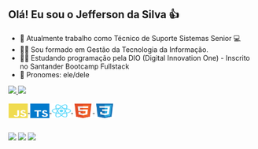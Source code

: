 ## Olá! Eu sou o Jefferson da Silva 👍

- 👨‍ Atualmente trabalho como Técnico de Suporte Sistemas Senior 💻
- 👨‍💻 Sou formado em Gestão da Tecnologia da Informação.
- 👨‍🎓 Estudando programação pela DIO (Digital Innovation One) - Inscrito no Santander Bootcamp Fullstack
- 👨 Pronomes: ele/dele

<div>
  <a href="https://github.com/jsilva1979"> 
  <img height="180em" src="https://github-readme-stats.vercel.app/api?username=jsilva1979&show_icons=true&theme=dracula&include_all_commits=true&count_private=true"/>
  <img height="180em" src="https://github-readme-stats.vercel.app/api/top-langs/?username=jsilva1979&layout=compact&langs_count=7&theme=dracula"/>
</div>

<div style="display: inline_block"><br>
  <img align="center" alt="Jef-Js" height="30" width="40" src="https://raw.githubusercontent.com/devicons/devicon/master/icons/javascript/javascript-plain.svg">
  <img align="center" alt="Jef-Ts" height="30" width="40" src="https://raw.githubusercontent.com/devicons/devicon/master/icons/typescript/typescript-plain.svg">
  <img align="center" alt="Jef-React" height="30" width="40" src="https://raw.githubusercontent.com/devicons/devicon/master/icons/react/react-original.svg">
  <img align="center" alt="Jef-HTML" height="30" width="40" src="https://raw.githubusercontent.com/devicons/devicon/master/icons/html5/html5-original.svg">
  <img align="center" alt="Jef-CSS" height="30" width="40" src="https://raw.githubusercontent.com/devicons/devicon/master/icons/css3/css3-original.svg">
 </div>
 
 ##
 
  <a href="https://www.instagram.com/jeffersondasilva108/" target="_blank"><img src="https://img.shields.io/badge/-Instagram-%23E4405F?style=for-the-badge&logo=instagram&logoColor=white" target="_blank"></a>
 	<a href = "mailto:jefferson.silva1979@gmail.com"><img src="https://img.shields.io/badge/-Gmail-%23333?style=for-the-badge&logo=gmail&logoColor=white" target="_blank"></a>
  <a href="https://www.linkedin.com/in/jefferson-da-silva-23977941/" target="_blank"><img src="https://img.shields.io/badge/-LinkedIn-%230077B5?style=for-the-badge&logo=linkedin&logoColor=white" target="_blank"></a>
